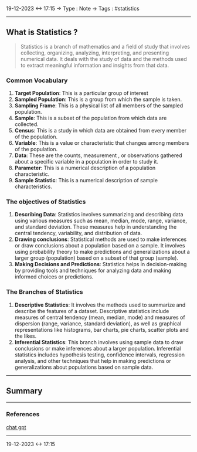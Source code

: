 19-12-2023 <-> 17:15
-> Type : Note
-> Tags : #statistics

---
## What is Statistics ?
>Statistics is a branch of mathematics and a field of study that involves collecting, organizing, analyzing, interpreting, and presenting numerical data. It deals with the study of data and the methods used to extract meaningful information and insights from that data.

### Common Vocabulary
1. **Target Population**: This is a particular group of interest
2. **Sampled Population**: This is a group from which the sample is taken.
3. **Sampling Frame**: This is a physical list of all members of the sampled population.
4. **Sample**: This is a subset of the population from which data are collected.
5. **Census**: This is a study in which data are obtained from every member of the population.
6. **Variable**: This is a value or characteristic that changes among members of the population.
7. **Data**: These are the counts, measurement , or observations gathered about a specific variable in a population in order to study it.
8. **Parameter**: This is a numerical description of a population characteristic.
9. **Sample Statistic**: This is a numerical description of sample characteristics.


### The objectives of Statistics
1. **Describing Data**: Statistics involves summarizing and describing data using various measures such as mean, median, mode, range, variance, and standard deviation. These measures help in understanding the central tendency, variability, and distribution of data.
2. **Drawing conclusions**: Statistical methods are used to make inferences or draw conclusions about a population based on a sample. It involves using probability theory to make predictions and generalizations about a larger group (population) based on a subset of that group (sample).
3. **Making Decisions and Predictions**: Statistics helps in decision-making by providing tools and techniques for analyzing data and making informed choices or predictions.

### The Branches of Statistics
1. **Descriptive Statistics**: It involves the methods used to summarize and describe the features of a dataset. Descriptive statistics include measures of central tendency (mean, median, mode) and measures of dispersion (range, variance, standard deviation), as well as graphical representations like histograms, bar charts, pie charts, scatter plots and the likes.
2. **Inferential Statistics**: This branch involves using sample data to draw conclusions or make inferences about a larger population. Inferential statistics includes hypothesis testing, confidence intervals, regression analysis, and other techniques that help in making predictions or generalizations about populations based on sample data.

___

## Summary


---
### References
[chat gpt]()

---
19-12-2023 <-> 17:15
